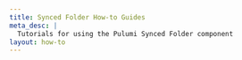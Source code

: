 ```yaml
---
title: Synced Folder How-to Guides
meta_desc: |
  Tutorials for using the Pulumi Synced Folder component
layout: how-to
---
```

